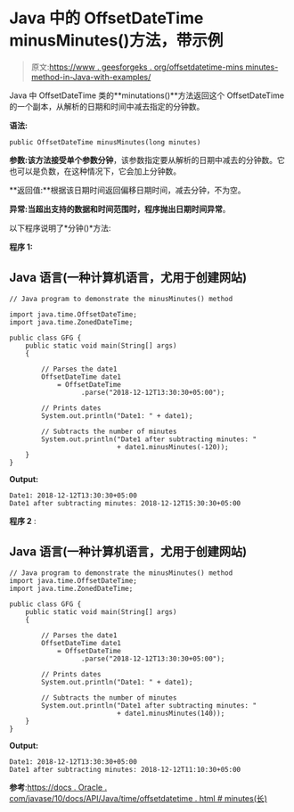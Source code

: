 # Java 中的 OffsetDateTime minusMinutes()方法，带示例

> 原文:[https://www . geesforgeks . org/offsetdatetime-mins minutes-method-in-Java-with-examples/](https://www.geeksforgeeks.org/offsetdatetime-minusminutes-method-in-java-with-examples/)

Java 中 OffsetDateTime 类的**minutations()**方法返回这个 OffsetDateTime 的一个副本，从解析的日期和时间中减去指定的分钟数。

**语法:**

```
public OffsetDateTime minusMinutes(long minutes)
```

**参数:**该方法接受单个参数**分钟**，该参数指定要从解析的日期中减去的分钟数。它也可以是负数，在这种情况下，它会加上分钟数。

**返回值:**根据该日期时间返回偏移日期时间，减去分钟，不为空。

**异常:**当超出支持的数据和时间范围时，程序抛出**日期时间异常**。

以下程序说明了*分钟()*方法:

**程序 1:**

## Java 语言(一种计算机语言，尤用于创建网站)

```
// Java program to demonstrate the minusMinutes() method

import java.time.OffsetDateTime;
import java.time.ZonedDateTime;

public class GFG {
    public static void main(String[] args)
    {

        // Parses the date1
        OffsetDateTime date1
            = OffsetDateTime
                  .parse("2018-12-12T13:30:30+05:00");

        // Prints dates
        System.out.println("Date1: " + date1);

        // Subtracts the number of minutes
        System.out.println("Date1 after subtracting minutes: "
                           + date1.minusMinutes(-120));
    }
}
```

**Output:** 

```
Date1: 2018-12-12T13:30:30+05:00
Date1 after subtracting minutes: 2018-12-12T15:30:30+05:00
```

**程序 2** :

## Java 语言(一种计算机语言，尤用于创建网站)

```
// Java program to demonstrate the minusMinutes() method
import java.time.OffsetDateTime;
import java.time.ZonedDateTime;

public class GFG {
    public static void main(String[] args)
    {

        // Parses the date1
        OffsetDateTime date1
            = OffsetDateTime
                  .parse("2018-12-12T13:30:30+05:00");

        // Prints dates
        System.out.println("Date1: " + date1);

        // Subtracts the number of minutes
        System.out.println("Date1 after subtracting minutes: "
                           + date1.minusMinutes(140));
    }
}
```

**Output:** 

```
Date1: 2018-12-12T13:30:30+05:00
Date1 after subtracting minutes: 2018-12-12T11:10:30+05:00
```

**参考**:[https://docs . Oracle . com/javase/10/docs/API/Java/time/offsetdatetime . html # minutes(长)](https://docs.oracle.com/javase/10/docs/api/java/time/OffsetDateTime.html#minusMinutes(long))